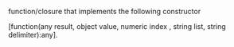 function/closure that implements the following constructor 

[function(any result, object value, numeric index , string list, string delimiter):any].